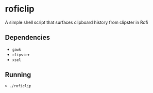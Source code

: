 # roficlip
A simple shell script that surfaces clipboard history from clipster in Rofi

## Dependencies

- ```gawk```
- ```clipster```
- ```xsel```

## Running

    > ./roficlip
